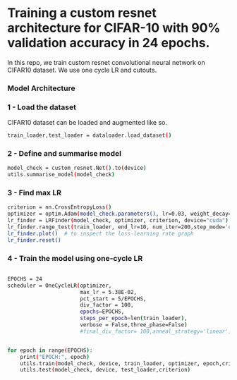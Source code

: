# Training a custom resnet architecture for CIFAR-10 with 90% validation accuracy in 24 epochs.

In this repo, we train custom resnet convolutional neural network on CIFAR10 dataset. We use one cycle LR and cutouts.

### Model Architecture



### 1 - Load the dataset
CIFAR10 dataset can be loaded and augmented like so.

```sh
train_loader,test_loader = dataloader.load_dataset()
```

### 2 - Define and summarise model

```sh
model_check = custom_resnet.Net().to(device)
utils.summarise_model(model_check)
```

### 3 - Find max LR

```sh
criterion = nn.CrossEntropyLoss()
optimizer = optim.Adam(model_check.parameters(), lr=0.03, weight_decay=1e-4)
lr_finder = LRFinder(model_check, optimizer, criterion, device="cuda")
lr_finder.range_test(train_loader, end_lr=10, num_iter=200,step_mode='exp')
lr_finder.plot()  # to inspect the loss-learning rate graph
lr_finder.reset()
```

### 4 - Train the model using one-cycle LR

```sh

EPOCHS = 24
scheduler = OneCycleLR(optimizer,
                       max_lr = 5.38E-02,
                       pct_start = 5/EPOCHS,
                       div_factor = 100,
                       epochs=EPOCHS,
                       steps_per_epoch=len(train_loader),
                       verbose = False,three_phase=False)
                       #final_div_factor= 100,anneal_strategy='linear')


for epoch in range(EPOCHS):
    print("EPOCH:", epoch)
    utils.train(model_check, device, train_loader, optimizer, epoch,criterion,scheduler)
    utils.test(model_check, device, test_loader,criterion)
```

